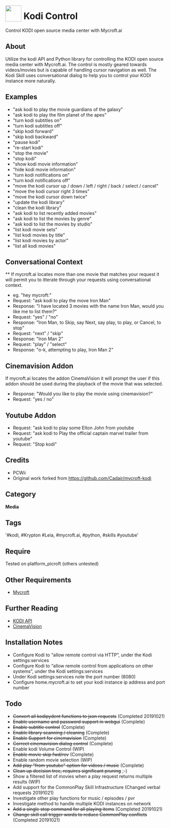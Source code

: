 # <img src='https://raw.githack.com/FortAwesome/Font-Awesome/master/svgs/solid/tv.svg' card_color='#40DBB0' width='50' height='50' style='vertical-align:bottom'/> Kodi Control
Control KODI open source media center with Mycroft.ai

## About 
Utilize the kodi API and Python library for controlling the KODI open source media center with Mycroft.ai. The control is mostly geared towards videos/movies but is capable of handling cursor navigation as well.
The Kodi Skill uses conversational dialog to help you to control your KODI instance more naturally. 

## Examples 
* "ask kodi to play the movie guardians of the galaxy"
* "ask kodi to play the film planet of the apes"
* "turn kodi subtitles on"
* "turn kodi subtitles off"
* "skip kodi forward"
* "skip kodi backward"
* "pause kodi"
* "re-start kodi"
* "stop the movie"
* "stop kodi"
* "show kodi movie information"
* "hide kodi movie information"
* "turn kodi notifications on"
* "turn kodi notifications off"
* "move the kodi cursor up / down / left / right / back / select / cancel"
* "move the kodi cursor right 3 times"
* "move the kodi cursor down twice"
* "update the kodi library"
* "clean the kodi library"
* "ask kodi to list recently added movies"
* "ask kodi to list the movies by genre"
* "ask kodi to list the movies by studio"
* "list kodi movie sets"
* "list kodi movies by title"
* "list kodi movies by actor"
* "list all kodi movies"
## Conversational Context
** If mycroft.ai locates more than one movie that matches your request it will permit you to itterate through your requests
using conversational context.
* eg. "hey mycroft:"
* Request: "ask kodi to play the move Iron Man"
* Response: "I have located 3 movies with the name Iron Man, would you like me to list them?"
* Request: "yes" / "no"
* Response: "Iron Man, to Skip, say Next, say play, to play, or Cancel, to stop"
* Request: "next" / "skip"
* Response: "Iron Man 2"
* Request: "play" / "select"
* Response: "o-k, attempting to play, Iron Man 2"
## Cinemavision Addon
If mycroft.ai locates the addon CinemaVision it will prompt the user if this addon should be used during the 
playback of the movie that was selected.
* Response: "Would you like to play the movie using cinemavision?"
* Request: "yes / no"
## Youtube Addon
* Request: "ask kodi to play some Elton John from youtube
* Request: "ask kodi to Play the official captain marvel trailer from youtube"
* Request: "Stop kodi"
## Credits 
* PCWii
* Original work forked from https://github.com/Cadair/mycroft-kodi
## Category
**Media**
## Tags
'#kodi, #Krypton #Leia, #mycroft.ai, #python, #skills #youtube'
## Require 
Tested on platform_picroft (others untested) 
## Other Requirements
- [Mycroft](https://docs.mycroft.ai/installing.and.running/installation)
## Further Reading
- [KODI API](https://kodi.wiki/index.php?title=JSON-RPC_API/v8)
- [CinemaVision](https://kodi.wiki/view/Add-on:CinemaVision)
## Installation Notes
- Configure Kodi to “allow remote control via HTTP”, under the Kodi settings:services
- Configure Kodi to “allow remote control from applications on other systems”, under the Kodi settings:services
- Under Kodi settings:services note the port number (8080)
- Configure home.mycroft.ai to set your kodi instance ip address and port number
## Todo
- ~~Convert all kodipydent functions to json requests~~ (Completed 20191021)
- ~~Enable username and password support in webgui~~ (Complete)
- ~~Enable subtitle control~~ (Complete)
- ~~Enable library scanning / cleaning~~ (Complete)
- ~~Enable Support for cinemavision~~ (Complete)
- ~~Correct cinemavision dialog control~~ (Complete)
- Enable kodi Volume Control (WIP)
- ~~Enable movie skip fwd/rev~~ (Complete)
- Enable random movie selection (WIP)
- ~~Add play "from youtube" option for videos / music~~ (Complete)
- ~~Clean up decision tree, requires significant pruning~~ ;-)
- Show a filtered list of movies when a play request returns multiple results (WIP)
- Add support for the CommonPlay Skill Infrastructure (Changed verbal requests 20191021)
- Investigate other play functions for music / episodes / pvr
- Investigate method to handle multiple KODI instances on network 
- ~~Add a single stop command for all playing items~~ (Completed 20191021)
- ~~Change skill call trigger words to reduce CommonPlay conflicts~~ (Completed 20191021)
